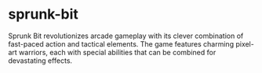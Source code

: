 # sprunk-bit
Sprunk Bit revolutionizes arcade gameplay with its clever combination of fast-paced action and tactical elements. The game features charming pixel-art warriors, each with special abilities that can be combined for devastating effects.
